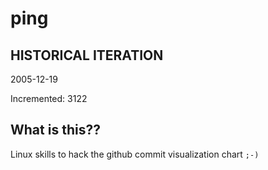 # ping

## HISTORICAL ITERATION
2005-12-19

Incremented: 3122

## What is this?? 
Linux skills to hack the github commit visualization chart `;-)`
